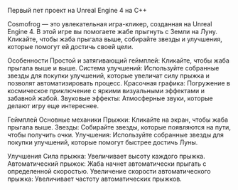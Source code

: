 Первый пет проект на Unreal Engine 4 на C++

Cosmofrog — это увлекательная игра-кликер, созданная на Unreal Engine 4. В этой игре вы помогаете жабе прыгнуть с Земли на Луну. 
Кликайте, чтобы жаба прыгала выше, собирайте звезды и улучшения, которые помогут ей достичь своей цели.

Особенности
Простой и затягивающий геймплей: Кликайте, чтобы жаба прыгала выше и выше.
Система улучшений: Используйте собранные звезды для покупки улучшений, которые увеличат силу прыжка и позволят автоматизировать процесс.
Красочная графика: Погружение в космическое приключение с яркими визуальными эффектами и забавной жабой.
Звуковые эффекты: Атмосферные звуки, которые делают игру еще интереснее.


Геймплей
Основные механики
Прыжки: Кликайте на экран, чтобы жаба прыгала выше.
Звезды: Собирайте звезды, которые появляются на пути, чтобы получить очки.
Улучшения: Используйте собранные звезды для покупки улучшений, которые помогут быстрее достичь Луны.

Улучшения
Сила прыжка: Увеличивает высоту каждого прыжка.
Автоматический прыжок: Жаба начнет автоматически прыгать с определенной скоростью.
Увеличение скорости автоматического прыжка: Увеличивает частоту автоматических прыжков.

